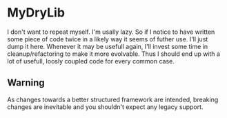 MyDryLib
========

I don't want to repeat myself. I'm usally lazy. 
So if I notice to have written some piece of code twice
in a likely way it seems of futher use. I'll just dump it here.
Whenever it may be usefull again, I'll invest some time in
cleanup/refactoring to make it more evolvable.
Thus I should end up with a lot of usefull, loosly coupled code for every common case.

Warning
-------

As changes towards a better structured framework are intended, breaking changes are inevitable
and you shouldn't expect any legacy support.
